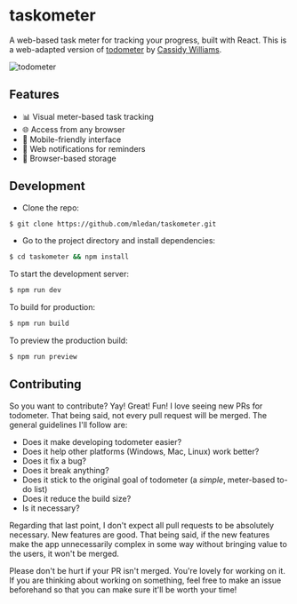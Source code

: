 # taskometer

A web-based task meter for tracking your progress, built with React. This is a web-adapted version of [todometer](https://github.com/cassidoo/todometer) by [Cassidy Williams](https://github.com/cassidoo).

![todometer](assets/screenshot.png)

## Features

- 📊 Visual meter-based task tracking
- 🌐 Access from any browser
- 📱 Mobile-friendly interface
- 🔔 Web notifications for reminders
- 💾 Browser-based storage

## Development

- Clone the repo:

```bash
$ git clone https://github.com/mledan/taskometer.git
```

- Go to the project directory and install dependencies:

```bash
$ cd taskometer && npm install
```

To start the development server:

```bash
$ npm run dev
```

To build for production:

```bash
$ npm run build
```

To preview the production build:

```bash
$ npm run preview
```

## Contributing

So you want to contribute? Yay! Great! Fun!
I love seeing new PRs for todometer. That being said, not every pull request will be merged. The general guidelines I'll follow are:

- Does it make developing todometer easier?
- Does it help other platforms (Windows, Mac, Linux) work better?
- Does it fix a bug?
- Does it break anything?
- Does it stick to the original goal of todometer (a _simple_, meter-based to-do list)
- Does it reduce the build size?
- Is it necessary?

Regarding that last point, I don't expect all pull requests to be absolutely necessary. New features are good. That being said, if the new features make the app unnecessarily complex in some way without bringing value to the users, it won't be merged.

Please don't be hurt if your PR isn't merged. You're lovely for working on it. If you are thinking about working on something, feel free to make an issue beforehand so that you can make sure it'll be worth your time!
